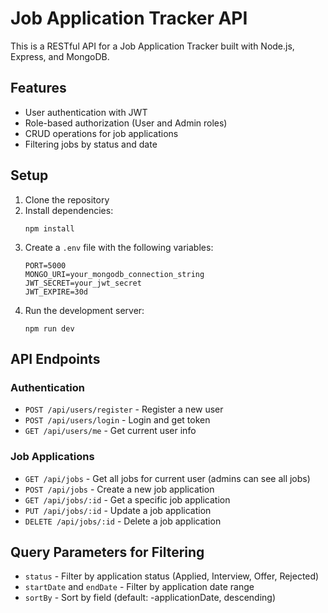 # Job Application Tracker API

This is a RESTful API for a Job Application Tracker built with Node.js, Express, and MongoDB.

## Features

- User authentication with JWT
- Role-based authorization (User and Admin roles)
- CRUD operations for job applications
- Filtering jobs by status and date

## Setup

1. Clone the repository
2. Install dependencies:
   ```
   npm install
   ```
3. Create a `.env` file with the following variables:
   ```
   PORT=5000
   MONGO_URI=your_mongodb_connection_string
   JWT_SECRET=your_jwt_secret
   JWT_EXPIRE=30d
   ```
4. Run the development server:
   ```
   npm run dev
   ```

## API Endpoints

### Authentication

- `POST /api/users/register` - Register a new user
- `POST /api/users/login` - Login and get token
- `GET /api/users/me` - Get current user info

### Job Applications

- `GET /api/jobs` - Get all jobs for current user (admins can see all jobs)
- `POST /api/jobs` - Create a new job application
- `GET /api/jobs/:id` - Get a specific job application
- `PUT /api/jobs/:id` - Update a job application
- `DELETE /api/jobs/:id` - Delete a job application

## Query Parameters for Filtering

- `status` - Filter by application status (Applied, Interview, Offer, Rejected)
- `startDate` and `endDate` - Filter by application date range
- `sortBy` - Sort by field (default: -applicationDate, descending) 